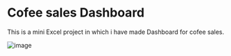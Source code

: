 # Cofee sales Dashboard
This is a mini Excel project in which i have made Dashboard for cofee sales.

![image](https://github.com/prinncodes/Data-analysis-1-/assets/157445506/d98c8c09-efcd-4be3-aedc-3b372a9e3d9b)
